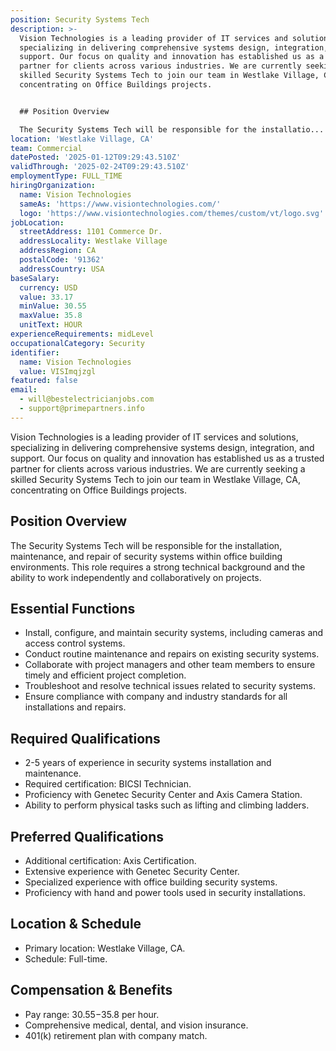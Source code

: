 ```yaml
---
position: Security Systems Tech
description: >-
  Vision Technologies is a leading provider of IT services and solutions,
  specializing in delivering comprehensive systems design, integration, and
  support. Our focus on quality and innovation has established us as a trusted
  partner for clients across various industries. We are currently seeking a
  skilled Security Systems Tech to join our team in Westlake Village, CA,
  concentrating on Office Buildings projects.


  ## Position Overview

  The Security Systems Tech will be responsible for the installatio...
location: 'Westlake Village, CA'
team: Commercial
datePosted: '2025-01-12T09:29:43.510Z'
validThrough: '2025-02-24T09:29:43.510Z'
employmentType: FULL_TIME
hiringOrganization:
  name: Vision Technologies
  sameAs: 'https://www.visiontechnologies.com/'
  logo: 'https://www.visiontechnologies.com/themes/custom/vt/logo.svg'
jobLocation:
  streetAddress: 1101 Commerce Dr.
  addressLocality: Westlake Village
  addressRegion: CA
  postalCode: '91362'
  addressCountry: USA
baseSalary:
  currency: USD
  value: 33.17
  minValue: 30.55
  maxValue: 35.8
  unitText: HOUR
experienceRequirements: midLevel
occupationalCategory: Security
identifier:
  name: Vision Technologies
  value: VISImqjzgl
featured: false
email:
  - will@bestelectricianjobs.com
  - support@primepartners.info
---
```




Vision Technologies is a leading provider of IT services and solutions, specializing in delivering comprehensive systems design, integration, and support. Our focus on quality and innovation has established us as a trusted partner for clients across various industries. We are currently seeking a skilled Security Systems Tech to join our team in Westlake Village, CA, concentrating on Office Buildings projects.

## Position Overview
The Security Systems Tech will be responsible for the installation, maintenance, and repair of security systems within office building environments. This role requires a strong technical background and the ability to work independently and collaboratively on projects.

## Essential Functions
- Install, configure, and maintain security systems, including cameras and access control systems.
- Conduct routine maintenance and repairs on existing security systems.
- Collaborate with project managers and other team members to ensure timely and efficient project completion.
- Troubleshoot and resolve technical issues related to security systems.
- Ensure compliance with company and industry standards for all installations and repairs.

## Required Qualifications
- 2-5 years of experience in security systems installation and maintenance.
- Required certification: BICSI Technician.
- Proficiency with Genetec Security Center and Axis Camera Station.
- Ability to perform physical tasks such as lifting and climbing ladders.

## Preferred Qualifications
- Additional certification: Axis Certification.
- Extensive experience with Genetec Security Center.
- Specialized experience with office building security systems.
- Proficiency with hand and power tools used in security installations.

## Location & Schedule
- Primary location: Westlake Village, CA.
- Schedule: Full-time.

## Compensation & Benefits
- Pay range: $30.55-$35.8 per hour.
- Comprehensive medical, dental, and vision insurance.
- 401(k) retirement plan with company match.
